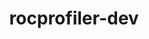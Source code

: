 ---
title: "rocprofiler-dev"
layout: cache
categories: [package, develop]
meta: {"versions": ["6.1.2", "6.2.0"], "compilers": ["gcc@=11.4.0"], "oss": ["ubuntu22.04"], "platforms": ["linux"], "targets": ["x86_64_v3"], "stacks": ["e4s", "root"], "num_specs": 24, "num_specs_by_stack": {"root": 24, "e4s": 24}}
spec_details: [{"hash": "qv54te6fc6xarrnjlsl2ycr3vacde2t5", "compiler": "gcc@=11.4.0", "versions": ["6.1.2"], "os": "ubuntu22.04", "platform": "linux", "target": "x86_64_v3", "variants": ["build_system=cmake", "build_type=Release", "generator=make", "~ipo", "patches=9f49746"], "stacks": ["root", "e4s"], "size": "-", "tarball": "https://binaries.spack.io/develop/build_cache/linux-ubuntu22.04-x86_64_v3/gcc-11.4.0/rocprofiler-dev-6.1.2/linux-ubuntu22.04-x86_64_v3-gcc-11.4.0-rocprofiler-dev-6.1.2-qv54te6fc6xarrnjlsl2ycr3vacde2t5.spack"}, {"hash": "lr4ddmdrauqrxjaw6ynspzfcbnvu3nqk", "compiler": "gcc@=11.4.0", "versions": ["6.2.0"], "os": "ubuntu22.04", "platform": "linux", "target": "x86_64_v3", "variants": ["build_system=cmake", "build_type=Release", "generator=make", "~ipo", "patches=9f49746"], "stacks": ["root", "e4s"], "size": "-", "tarball": "https://binaries.spack.io/develop/build_cache/linux-ubuntu22.04-x86_64_v3/gcc-11.4.0/rocprofiler-dev-6.2.0/linux-ubuntu22.04-x86_64_v3-gcc-11.4.0-rocprofiler-dev-6.2.0-lr4ddmdrauqrxjaw6ynspzfcbnvu3nqk.spack"}, {"hash": "ojgkzwybqjcdvhucfwig3ydrqssiobp7", "compiler": "gcc@=11.4.0", "versions": ["6.1.2"], "os": "ubuntu22.04", "platform": "linux", "target": "x86_64_v3", "variants": ["build_system=cmake", "build_type=Release", "generator=make", "~ipo", "patches=9f49746"], "stacks": ["root", "e4s"], "size": "-", "tarball": "https://binaries.spack.io/develop/build_cache/linux-ubuntu22.04-x86_64_v3/gcc-11.4.0/rocprofiler-dev-6.1.2/linux-ubuntu22.04-x86_64_v3-gcc-11.4.0-rocprofiler-dev-6.1.2-ojgkzwybqjcdvhucfwig3ydrqssiobp7.spack"}, {"hash": "o53nafoltrcw3ujos26gocuxglvnrwgi", "compiler": "gcc@=11.4.0", "versions": ["6.1.2"], "os": "ubuntu22.04", "platform": "linux", "target": "x86_64_v3", "variants": ["build_system=cmake", "build_type=Release", "generator=make", "~ipo", "patches=9f49746"], "stacks": ["root", "e4s"], "size": "-", "tarball": "https://binaries.spack.io/develop/build_cache/linux-ubuntu22.04-x86_64_v3/gcc-11.4.0/rocprofiler-dev-6.1.2/linux-ubuntu22.04-x86_64_v3-gcc-11.4.0-rocprofiler-dev-6.1.2-o53nafoltrcw3ujos26gocuxglvnrwgi.spack"}, {"hash": "jixhc7fvuuenpk3zfuyokpplyihtdchu", "compiler": "gcc@=11.4.0", "versions": ["6.1.2"], "os": "ubuntu22.04", "platform": "linux", "target": "x86_64_v3", "variants": ["build_system=cmake", "build_type=Release", "generator=make", "~ipo", "patches=9f49746"], "stacks": ["root", "e4s"], "size": "-", "tarball": "https://binaries.spack.io/develop/build_cache/linux-ubuntu22.04-x86_64_v3/gcc-11.4.0/rocprofiler-dev-6.1.2/linux-ubuntu22.04-x86_64_v3-gcc-11.4.0-rocprofiler-dev-6.1.2-jixhc7fvuuenpk3zfuyokpplyihtdchu.spack"}, {"hash": "yoo2s3ma7wk2f337em3o2odznkrqlihd", "compiler": "gcc@=11.4.0", "versions": ["6.1.2"], "os": "ubuntu22.04", "platform": "linux", "target": "x86_64_v3", "variants": ["build_system=cmake", "build_type=Release", "generator=make", "~ipo", "patches=9f49746"], "stacks": ["root", "e4s"], "size": "-", "tarball": "https://binaries.spack.io/develop/build_cache/linux-ubuntu22.04-x86_64_v3/gcc-11.4.0/rocprofiler-dev-6.1.2/linux-ubuntu22.04-x86_64_v3-gcc-11.4.0-rocprofiler-dev-6.1.2-yoo2s3ma7wk2f337em3o2odznkrqlihd.spack"}, {"hash": "6uxebzwnqoqispjrdth36tpdhgpop5lm", "compiler": "gcc@=11.4.0", "versions": ["6.1.2"], "os": "ubuntu22.04", "platform": "linux", "target": "x86_64_v3", "variants": ["build_system=cmake", "build_type=Release", "generator=make", "~ipo", "patches=9f49746"], "stacks": ["root", "e4s"], "size": "-", "tarball": "https://binaries.spack.io/develop/build_cache/linux-ubuntu22.04-x86_64_v3/gcc-11.4.0/rocprofiler-dev-6.1.2/linux-ubuntu22.04-x86_64_v3-gcc-11.4.0-rocprofiler-dev-6.1.2-6uxebzwnqoqispjrdth36tpdhgpop5lm.spack"}, {"hash": "rtgzst6r5nwuc6rcih77zcdyopedkbtm", "compiler": "gcc@=11.4.0", "versions": ["6.2.0"], "os": "ubuntu22.04", "platform": "linux", "target": "x86_64_v3", "variants": ["build_system=cmake", "build_type=Release", "generator=make", "~ipo", "patches=9f49746"], "stacks": ["root", "e4s"], "size": "-", "tarball": "https://binaries.spack.io/develop/build_cache/linux-ubuntu22.04-x86_64_v3/gcc-11.4.0/rocprofiler-dev-6.2.0/linux-ubuntu22.04-x86_64_v3-gcc-11.4.0-rocprofiler-dev-6.2.0-rtgzst6r5nwuc6rcih77zcdyopedkbtm.spack"}, {"hash": "qir7lwf3gwcfolcjvpdefiu3sxhe5ivt", "compiler": "gcc@=11.4.0", "versions": ["6.2.0"], "os": "ubuntu22.04", "platform": "linux", "target": "x86_64_v3", "variants": ["build_system=cmake", "build_type=Release", "generator=make", "~ipo", "patches=9f49746"], "stacks": ["root", "e4s"], "size": "-", "tarball": "https://binaries.spack.io/develop/build_cache/linux-ubuntu22.04-x86_64_v3/gcc-11.4.0/rocprofiler-dev-6.2.0/linux-ubuntu22.04-x86_64_v3-gcc-11.4.0-rocprofiler-dev-6.2.0-qir7lwf3gwcfolcjvpdefiu3sxhe5ivt.spack"}, {"hash": "qqg36ab3zgjrrrtkjw6dfywsvo3e2dbm", "compiler": "gcc@=11.4.0", "versions": ["6.2.0"], "os": "ubuntu22.04", "platform": "linux", "target": "x86_64_v3", "variants": ["build_system=cmake", "build_type=Release", "generator=make", "~ipo", "patches=9f49746"], "stacks": ["root", "e4s"], "size": "-", "tarball": "https://binaries.spack.io/develop/build_cache/linux-ubuntu22.04-x86_64_v3/gcc-11.4.0/rocprofiler-dev-6.2.0/linux-ubuntu22.04-x86_64_v3-gcc-11.4.0-rocprofiler-dev-6.2.0-qqg36ab3zgjrrrtkjw6dfywsvo3e2dbm.spack"}, {"hash": "tv6um5uybfjctrcun6rmn73tac5nfq6v", "compiler": "gcc@=11.4.0", "versions": ["6.1.2"], "os": "ubuntu22.04", "platform": "linux", "target": "x86_64_v3", "variants": ["build_system=cmake", "build_type=Release", "generator=make", "~ipo", "patches=9f49746"], "stacks": ["root", "e4s"], "size": "-", "tarball": "https://binaries.spack.io/develop/build_cache/linux-ubuntu22.04-x86_64_v3/gcc-11.4.0/rocprofiler-dev-6.1.2/linux-ubuntu22.04-x86_64_v3-gcc-11.4.0-rocprofiler-dev-6.1.2-tv6um5uybfjctrcun6rmn73tac5nfq6v.spack"}, {"hash": "xgiapdwwgwyjdhk6tw7czyv2wgtxqu76", "compiler": "gcc@=11.4.0", "versions": ["6.1.2"], "os": "ubuntu22.04", "platform": "linux", "target": "x86_64_v3", "variants": ["build_system=cmake", "build_type=Release", "generator=make", "~ipo", "patches=9f49746"], "stacks": ["root", "e4s"], "size": "-", "tarball": "https://binaries.spack.io/develop/build_cache/linux-ubuntu22.04-x86_64_v3/gcc-11.4.0/rocprofiler-dev-6.1.2/linux-ubuntu22.04-x86_64_v3-gcc-11.4.0-rocprofiler-dev-6.1.2-xgiapdwwgwyjdhk6tw7czyv2wgtxqu76.spack"}, {"hash": "55anryiwuhb4hzzax7qkknxo4gccdfwb", "compiler": "gcc@=11.4.0", "versions": ["6.1.2"], "os": "ubuntu22.04", "platform": "linux", "target": "x86_64_v3", "variants": ["build_system=cmake", "build_type=Release", "generator=make", "~ipo", "patches=9f49746"], "stacks": ["root", "e4s"], "size": "-", "tarball": "https://binaries.spack.io/develop/build_cache/linux-ubuntu22.04-x86_64_v3/gcc-11.4.0/rocprofiler-dev-6.1.2/linux-ubuntu22.04-x86_64_v3-gcc-11.4.0-rocprofiler-dev-6.1.2-55anryiwuhb4hzzax7qkknxo4gccdfwb.spack"}, {"hash": "4d5aev6sb6izd5gmge5lfus3tcdxx5o7", "compiler": "gcc@=11.4.0", "versions": ["6.1.2"], "os": "ubuntu22.04", "platform": "linux", "target": "x86_64_v3", "variants": ["build_system=cmake", "build_type=Release", "generator=make", "~ipo", "patches=9f49746"], "stacks": ["root", "e4s"], "size": "-", "tarball": "https://binaries.spack.io/develop/build_cache/linux-ubuntu22.04-x86_64_v3/gcc-11.4.0/rocprofiler-dev-6.1.2/linux-ubuntu22.04-x86_64_v3-gcc-11.4.0-rocprofiler-dev-6.1.2-4d5aev6sb6izd5gmge5lfus3tcdxx5o7.spack"}, {"hash": "ajxnivelipjldk44wqzkrvuwtdjtjwz5", "compiler": "gcc@=11.4.0", "versions": ["6.1.2"], "os": "ubuntu22.04", "platform": "linux", "target": "x86_64_v3", "variants": ["build_system=cmake", "build_type=Release", "generator=make", "~ipo", "patches=9f49746"], "stacks": ["root", "e4s"], "size": "-", "tarball": "https://binaries.spack.io/develop/build_cache/linux-ubuntu22.04-x86_64_v3/gcc-11.4.0/rocprofiler-dev-6.1.2/linux-ubuntu22.04-x86_64_v3-gcc-11.4.0-rocprofiler-dev-6.1.2-ajxnivelipjldk44wqzkrvuwtdjtjwz5.spack"}, {"hash": "eg733azyfuioljjwt7vmugvxmpzwvldx", "compiler": "gcc@=11.4.0", "versions": ["6.1.2"], "os": "ubuntu22.04", "platform": "linux", "target": "x86_64_v3", "variants": ["build_system=cmake", "build_type=Release", "generator=make", "~ipo", "patches=9f49746"], "stacks": ["root", "e4s"], "size": "-", "tarball": "https://binaries.spack.io/develop/build_cache/linux-ubuntu22.04-x86_64_v3/gcc-11.4.0/rocprofiler-dev-6.1.2/linux-ubuntu22.04-x86_64_v3-gcc-11.4.0-rocprofiler-dev-6.1.2-eg733azyfuioljjwt7vmugvxmpzwvldx.spack"}, {"hash": "tv2ecp6j2osmpb3t2tcvyy47xxdxrl6m", "compiler": "gcc@=11.4.0", "versions": ["6.2.0"], "os": "ubuntu22.04", "platform": "linux", "target": "x86_64_v3", "variants": ["build_system=cmake", "build_type=Release", "generator=make", "~ipo", "patches=9f49746"], "stacks": ["root", "e4s"], "size": "-", "tarball": "https://binaries.spack.io/develop/build_cache/linux-ubuntu22.04-x86_64_v3/gcc-11.4.0/rocprofiler-dev-6.2.0/linux-ubuntu22.04-x86_64_v3-gcc-11.4.0-rocprofiler-dev-6.2.0-tv2ecp6j2osmpb3t2tcvyy47xxdxrl6m.spack"}, {"hash": "rfk35bnypq2lsyhsjafgtwovtvrf3qt5", "compiler": "gcc@=11.4.0", "versions": ["6.1.2"], "os": "ubuntu22.04", "platform": "linux", "target": "x86_64_v3", "variants": ["build_system=cmake", "build_type=Release", "generator=make", "~ipo", "patches=9f49746"], "stacks": ["root", "e4s"], "size": "-", "tarball": "https://binaries.spack.io/develop/build_cache/linux-ubuntu22.04-x86_64_v3/gcc-11.4.0/rocprofiler-dev-6.1.2/linux-ubuntu22.04-x86_64_v3-gcc-11.4.0-rocprofiler-dev-6.1.2-rfk35bnypq2lsyhsjafgtwovtvrf3qt5.spack"}, {"hash": "mbwlurxan6lqbumtcj2lgodpgg2pg35e", "compiler": "gcc@=11.4.0", "versions": ["6.1.2"], "os": "ubuntu22.04", "platform": "linux", "target": "x86_64_v3", "variants": ["build_system=cmake", "build_type=Release", "generator=make", "~ipo", "patches=9f49746"], "stacks": ["root", "e4s"], "size": "-", "tarball": "https://binaries.spack.io/develop/build_cache/linux-ubuntu22.04-x86_64_v3/gcc-11.4.0/rocprofiler-dev-6.1.2/linux-ubuntu22.04-x86_64_v3-gcc-11.4.0-rocprofiler-dev-6.1.2-mbwlurxan6lqbumtcj2lgodpgg2pg35e.spack"}, {"hash": "z2u7sjahrtoalf4bc2lr3zjkv2lld34a", "compiler": "gcc@=11.4.0", "versions": ["6.1.2"], "os": "ubuntu22.04", "platform": "linux", "target": "x86_64_v3", "variants": ["build_system=cmake", "build_type=Release", "generator=make", "~ipo", "patches=9f49746"], "stacks": ["root", "e4s"], "size": "-", "tarball": "https://binaries.spack.io/develop/build_cache/linux-ubuntu22.04-x86_64_v3/gcc-11.4.0/rocprofiler-dev-6.1.2/linux-ubuntu22.04-x86_64_v3-gcc-11.4.0-rocprofiler-dev-6.1.2-z2u7sjahrtoalf4bc2lr3zjkv2lld34a.spack"}, {"hash": "ja7pq7wffo5uf23vnu3cbp4ji5vi7e6h", "compiler": "gcc@=11.4.0", "versions": ["6.2.0"], "os": "ubuntu22.04", "platform": "linux", "target": "x86_64_v3", "variants": ["build_system=cmake", "build_type=Release", "generator=make", "~ipo", "patches=9f49746"], "stacks": ["root", "e4s"], "size": "-", "tarball": "https://binaries.spack.io/develop/build_cache/linux-ubuntu22.04-x86_64_v3/gcc-11.4.0/rocprofiler-dev-6.2.0/linux-ubuntu22.04-x86_64_v3-gcc-11.4.0-rocprofiler-dev-6.2.0-ja7pq7wffo5uf23vnu3cbp4ji5vi7e6h.spack"}, {"hash": "rlsucyfp3vppnpakpw6mrm5xzbxotmyl", "compiler": "gcc@=11.4.0", "versions": ["6.1.2"], "os": "ubuntu22.04", "platform": "linux", "target": "x86_64_v3", "variants": ["build_system=cmake", "build_type=Release", "generator=make", "~ipo", "patches=9f49746"], "stacks": ["root", "e4s"], "size": "-", "tarball": "https://binaries.spack.io/develop/build_cache/linux-ubuntu22.04-x86_64_v3/gcc-11.4.0/rocprofiler-dev-6.1.2/linux-ubuntu22.04-x86_64_v3-gcc-11.4.0-rocprofiler-dev-6.1.2-rlsucyfp3vppnpakpw6mrm5xzbxotmyl.spack"}, {"hash": "vssuiub4i2j27obygnrmcprtaffmlfmw", "compiler": "gcc@=11.4.0", "versions": ["6.2.0"], "os": "ubuntu22.04", "platform": "linux", "target": "x86_64_v3", "variants": ["build_system=cmake", "build_type=Release", "generator=make", "~ipo", "patches=9f49746"], "stacks": ["root", "e4s"], "size": "-", "tarball": "https://binaries.spack.io/develop/build_cache/linux-ubuntu22.04-x86_64_v3/gcc-11.4.0/rocprofiler-dev-6.2.0/linux-ubuntu22.04-x86_64_v3-gcc-11.4.0-rocprofiler-dev-6.2.0-vssuiub4i2j27obygnrmcprtaffmlfmw.spack"}, {"hash": "z4g3zotj4bok4zz3bg3nbg53d3dvwotq", "compiler": "gcc@=11.4.0", "versions": ["6.2.0"], "os": "ubuntu22.04", "platform": "linux", "target": "x86_64_v3", "variants": ["build_system=cmake", "build_type=Release", "generator=make", "~ipo", "patches=9f49746"], "stacks": ["root", "e4s"], "size": "-", "tarball": "https://binaries.spack.io/develop/build_cache/linux-ubuntu22.04-x86_64_v3/gcc-11.4.0/rocprofiler-dev-6.2.0/linux-ubuntu22.04-x86_64_v3-gcc-11.4.0-rocprofiler-dev-6.2.0-z4g3zotj4bok4zz3bg3nbg53d3dvwotq.spack"}]
---